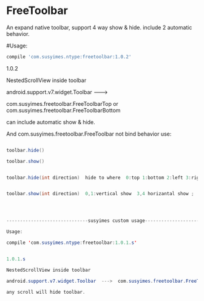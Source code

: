 # FreeToolbar
An expand native toolbar, support 4 way show &amp; hide. include 2 automatic behavior.


#Usage:
```groovy
compile 'com.susyimes.ntype:freetoolbar:1.0.2'
```

1.0.2

NestedScrollView inside toolbar

android.support.v7.widget.Toolbar  --->

com.susyimes.freetoolbar.FreeToolbarTop  or com.susyimes.freetoolbar.FreeToolbarBottom


can include automatic show & hide.



And com.susyimes.freetoolbar.FreeToolbar not bind behavior use:

```java

toolbar.hide()

toolbar.show()


toolbar.hide(int direction)  hide to where  0:top 1:bottom 2:left 3:right  ;


toolbar.show(int direction)  0,1:vertical show  3,4 horizantal show ;




------------------------------susyimes custom usage--------------------------------------

Usage:

compile 'com.susyimes.ntype:freetoolbar:1.0.1.s'


1.0.1.s

NestedScrollView inside toolbar

android.support.v7.widget.Toolbar  --->  com.susyimes.freetoolbar.FreeToolbarTop  or com.susyimes.freetoolbar.FreeToolbarBottom

any scroll will hide toolbar. 


